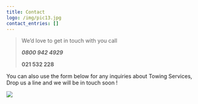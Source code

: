 ```yaml
---
title: Contact
logo: /img/pic13.jpg
contact_entries: []
---
```

>  We’d love to get in touch with you call  
>
> _**0800  942 4929**_
>
>  
>
> **021 532 228**

 You can also use the form below for any inquiries about Towing
Services,  Drop us a line and we will be in touch soon !

![](/img/supercheap.jpg)
